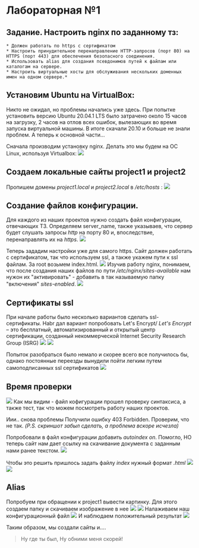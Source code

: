 # Лабораторная №1
## Задание. Настроить nginx по заданному тз:

    * Должен работать по https c сертификатом
    * Настроить принудительное перенаправление HTTP-запросов (порт 80) на HTTPS (порт 443) для обеспечения безопасного соединения.
    * Использовать alias для создания псевдонимов путей к файлам или каталогам на сервере.
    * Настроить виртуальные хосты для обслуживания нескольких доменных имен на одном сервере.*


## Установим Ubuntu на VirtualBox:
Никто не ожидал, но проблемы начались уже здесь. При попытке установить версию Ubuntu 20.04.1 LTS было затрачено около 15 часов на загрузку, 2 часов на отлов всех ошибок, вылезающих во время запуска виртуальной машины. В итоге скачали 20.10 и больше не знали проблем.
А теперь к основной части... 

Сначала производим установку nginx. Делать это мы будем на ОС Linux, используя Virtualbox:
![](./images/image_1.png)


## Создаем локальные сайты project1 и project2
Пропишем домены _project1.local_ и _project2.local_ в _/etc/hosts_ :
![](./images/image_2.png)




## Создание файлов конфигурации.
Для каждого из наших проектов нужно создать файл конфигурации, отвечающих ТЗ. Определяем server_name, также указываев, что сервер будет слушать запросы _http_ на порту 80 и, впоследствие, перенаправлять их на _https_.
![](./images/image_12_1.png)


Теперь зададим настройки уже для самого https. Сайт должен работать с сертификатом, так что используем ssl, а также укажем пути к ssl файлам. За root возьмем index.html. 
![](./images/image_12_2.png)
Изучив работу nginx, понимаем, что после создания наших файлов по пути _/etc/nginx/sites-available_ нам нужон их "активировать" - добавить в так называемую папку "включения" _sites-enabled_.
![](./images/image_14.png)

## Сертификаты ssl

При начале работы было несколько вариантов сделать ssl-сертификаты. Habr дал вариант попробовать Let's Encrypt/
_Let's Encrypt_ – это бесплатный, автоматизированный и открытый центр сертификации, созданный некоммерческой Internet Security Research Group (ISRG)
![](./images/image_2.png)
![](./images/image_3.png)

Попыток разобраться было немало и скорее всего все получилось бы, однако постоянные переезды вынудили пойти легким путем самоподписанных ssl сертификатов
![](./images/image_15.png)

## Время проверки 
![](./images/image_13.png)
Как мы видим - файл кофигурации прошел проверку синтаксиса, а также тест, так что можем посмотреть работу наших проектов.



Иии.. снова проблемы 
Получили ошибку 403 Forbidden. Проверим, что не так. _(P.S. скриншот забыл сделать, а проблема вскоре исчезла)_

Попробовали в файл конфигурации добавить _autoindex on_. Помогло, НО теперь сайт нам дает ссылку на скачивание документа с заданным нами ранее текстом.
![](./images/image_5.png)

Чтобы это решить пришлось задать файлу _index_ нужный формат _.html_
![](./images/image_6.png)
![](./images/image_7.png)

## Alias
Попробуем при обращении к project1 вывести картинку. Для этого создаем папку и скачиваем изображение в нее
![](./images/image_8.png)
![](./images/image_9.png)
Налаживаем наш конфигурационный файл
![](./images/image_10.png)
И наблюдаем положительный результат
![](./images/image_11.png)

Таким образом, мы создали сайты и.... 
>Ну где ты был,
>Ну обними меня скорей!